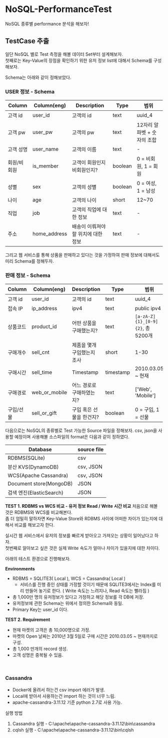 # NoSQL-PerformanceTest
NoSQL 종류별 performance 분석을 해보자!

## TestCase 추출
일단 NoSQL 별로 Test 측정을 해볼 데이터 Set부터 설계해보자.  
첫째로는 Key-Value의 장점을 확인하기 위한 유저 정보 list에 대해서 Schema를 구성해보자.

Schema는 아래와 같이 정해보았다.

### USER 정보 - Schema

|Column|Column(eng)|Description|Type|범위|
|---|---|---|---|---|
|고객 id|user_id|고객의 id|text|uuid_4|
|고객 pw|user_pw|고객의 pw|text|12자리 알파벳 + 숫자의 조합|
|고객 성명|user_name|고객의 이름|text|-|
|회원/비회원|is_member|고객이 회원인지 비회원인지?|boolean|0 = 비회원, 1 = 회원|
|성별|sex|고객의 성별|boolean|0 = 여성, 1 = 남성|
|나이|age|고객의 나이|short|12~70|
|직업|job|고객의 직업에 대한 정보|text|-|
|주소|home_address|배송이 이뤄져야할 위치에 대한 정보|text|-|

그리고 웹 서비스를 통해 상품을 판매하고 있다는 것을 가정하여 판매 정보에 대해서도 미리 Schema를 정해두자.

### 판매 정보 - Schema

|Column|Column(eng)|Description|Type|범위|
|---|---|---|---|---|
|고객 id|user_id|고객의 id|text|uuid_4|
|접속 IP|ip_address|ipv4|text|public ipv4|
|상품코드|product_id|어떤 상품을 구매했는지?|text|`[a-zA-Z]{1}_[0-9]{2}`, 총 5200개|
|구매개수|sell_cnt|제품을 몇개 구입했는지 조사|short|1-30|
|구매시간|sell_time|Timestamp|timestamp|2010.03.05 ~ 현재|
|구매경로|web_or_mobile|어느 경로로 구매하였는지?|text|['Web', 'Mobile']|
|구입/선물|sell_or_gift|구입 혹은 선물을 한건지?|boolean|0 = 구입, 1 = 선물|

다음으로는 NoSQL의 종류별로 Test 가능한 Source 파일을 정해보자.
csv, json을 사용할 예정이며 사용해볼 소스파일의 format은 다음과 같이 정하였다.

|Database|source file|
|----|----|
|RDBMS(SQLite)|csv|
|분산 KVS(DynamoDB)|csv, JSON|
|WCS(Apache Cassandra)|csv, JSON|
|Document store(MongoDB)|JSON|
|검색 엔진(ElasticSearch)|JSON|

**TEST 1. RDBMS vs WCS 비교 - 유저 정보 Read / Write 시간 비교**
처음으로 해볼 것은 RDBMS와 WCS를 비교해본다.  
좀 더 엄밀히 말하자면 Key-Value Store와 RDBMS 사이에 어떠한 차이가 있는지에 대해서 비교를 해보고자 한다.

실시간 웹 서비스에서 유저의 정보를 빠르게 받아오고 가져오는 상황이 일어났다고 하자.  
첫번째로 알아보고 싶은 것은 실제 Write 속도가 얼마나 차이가 있을지에 대한 차이다.  

아래의 테스트 환경으로 진행해보자.

**Environments**
- RDBMS = SQLITE3( Local ), WCS = Cassandra( Local )
  - 서비스를 진행 중인 상태를 가정할 것이기 때문에 SQLITE3에서는 Index를 미리 만들어 놓기로 한다. ( Write 속도는 느려지나, Read 속도는 빨라짐 )
- 총 1,000만 명의 유저정보가 있다고 가정하고 해당 정보를 각 DB에 저장.
- 유저정보에 관한 Schema는 위에서 정의한 Schema와 동일.
- Primary Key는 user_id 이다.


**TEST 2. Requirement**
 - 현재 마켓의 고객은 총 10,000명으로 가정.
 - 마켓의 Open 날짜는 2010년 3월 5일로 구매 시간은 2010.03.05 ~ 현재까지로 구성.
 - 총 1,000 만개의 record 생성.
 - 고객 성명은 중복될 수 있음.

<br> 


### Cassandra
- Docker에 올려서 하는건 csv import 에러가 발생.
- Local에 받아서 사용하는건 import 하는 것이 너무 느림.
- apache-cassandra-3.11.12 기준 python 2.7로 사용 가능.

실행 방법 
1. Cassandra 실행 - C:\apache\apache-cassandra-3.11.12\bin\cassandra
2. cqlsh 실행 - C:\apache\apache-cassandra-3.11.12\bin\cqlsh